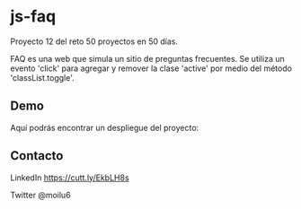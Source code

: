 # js-faq

Proyecto 12 del reto 50 proyectos en 50 días.

FAQ es una web que simula un sitio de preguntas frecuentes. Se utiliza un evento 'click' para agregar y remover la clase 'active' por medio del método 'classList.toggle'.

## Demo

Aquí podrás encontrar un despliegue del proyecto:



## Contacto

LinkedIn https://cutt.ly/EkbLH8s

Twitter @moilu6
